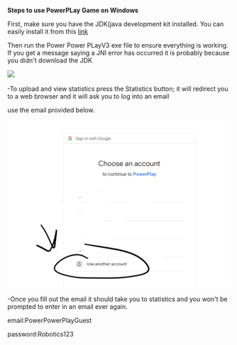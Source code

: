 ﻿**Steps to use PowerPLay Game on Windows**

First, make sure you have the JDK(java development kit installed. You can easily install it from this [link](https://download.oracle.com/java/19/latest/jdk-19_windows-x64_bin.exe)

Then run the Power Power PLayV3 exe file to ensure everything is working. If you get a message saying a JNI error has occurred it is probably because you didn't download the JDK

![]([PowerPowerPlay/menu.png](https://raw.githubusercontent.com/Books4life01/PowerPowerPlay/master/menu.png))

-To upload and view statistics press the Statistics button; it will redirect you to a web browser and it will ask you to log into an email

use the email provided below.

![](login.png)

-Once you fill out the email it should take you to statistics and you won't be prompted to enter in an email ever again.

email:PowerPowerPlayGuest

password:Robotics123

